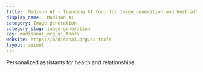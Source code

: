 ```yaml
---
title:  Madison AI - Trending AI tool for Image generation and best alternatives
display_name:  Madison AI
category: Image generation
category_slug: image-generation
key: madisonai_org_ai_tools
website: https://madisonai.org/ai-tools
layout: aitool
---
```


Personalized assistants for health and relationships.
